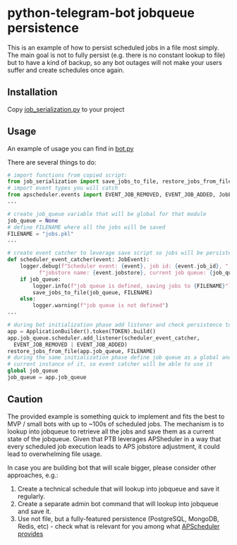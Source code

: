 # python-telegram-bot jobqueue persistence

This is an example of how to persist scheduled jobs in a file most simply.
The main goal is not to fully persist (e.g. there is no constant lookup to file) but to have a kind of backup, so any bot outages will not make your users suffer and create schedules once again.

## Installation

Copy [job_serialization.py](https://github.com/dikirilov/ptb-job-persistence-stackoverflow/blob/main/job_serialization.py) to your project

## Usage

An example of usage you can find in [bot.py](https://github.com/dikirilov/ptb-job-persistence-stackoverflow/blob/main/bot.py)

There are several things to do:

```python
# import functions from copied script:
from job_serialization import save_jobs_to_file, restore_jobs_from_file
# import event types you will catch 
from apscheduler.events import EVENT_JOB_REMOVED, EVENT_JOB_ADDED, JobEvent
...

# create job_queue variable that will be global for that module 
job_queue = None
# define FILENAME where all the jobs will be saved
FILENAME = "jobs.pkl"
...

# create event catcher to leverage save script so jobs will be persisted
def scheduler_event_catcher(event: JobEvent):
    logger.debug(f"Scheduler event: {event}, job id: {event.job_id}, ",
          f"jobstore name: {event.jobstore}, current job queue: {job_queue}")
    if job_queue:
        logger.info(f"job queue is defined, saving jobs to {FILENAME}")
        save_jobs_to_file(job_queue, FILENAME)
    else:
        logger.warning(f"job queue is not defined")
...

# during bot initialization phase add listener and check persistence to restore jobs if any
app = ApplicationBuilder().token(TOKEN).build()
app.job_queue.scheduler.add_listener(scheduler_event_catcher,
  EVENT_JOB_REMOVED | EVENT_JOB_ADDED)
restore_jobs_from_file(app.job_queue, FILENAME)
# during the same initialization phase define job queue as a global and assign
# current instance of it, so event catcher will be able to use it
global job_queue
job_queue = app.job_queue

```

## Caution
The provided example is something quick to implement and fits the best to MVP / small bots with up to ~100s of scheduled jobs. 
The mechanism is to lookup into jobqueue to retrieve all the jobs and save them as a current state of the jobqueue.
Given that PTB leverages APSheduler in a way that every scheduled job execution leads to APS jobstore adjustment, it could lead to overwhelming file usage. 

In case you are building bot that will scale bigger, please consider other approaches, e.g.:
1. Create a technical schedule that will lookup into jobqueue and save it regularly.
2. Create a separate admin bot command that will lookup into jobqueue and save it.
3. Use not file, but a fully-featured persistence (PostgreSQL, MongoDB, Redis, etc) - check what is relevant for you among what [APScheduler provides](https://github.com/agronholm/apscheduler/tree/master/src/apscheduler/datastores)
